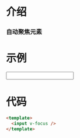 # 介绍

### 自动聚焦元素

# 示例

<input v-focus />

# 代码

```html
<template>
  <input v-focus />
</template>
```
